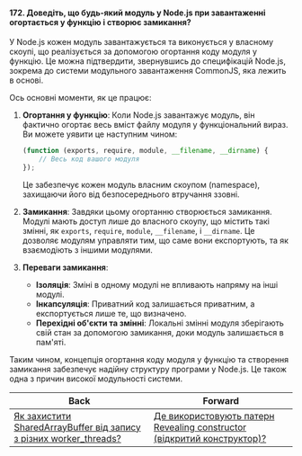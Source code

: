 #### 172. Доведіть, що будь-який модуль у Node.js при завантаженні огортається у функцію і створює замикання?

У Node.js кожен модуль завантажується та виконується у власному скоупі, що реалізується за допомогою огортання коду модуля у функцію. Це можна підтвердити, звернувшись до специфікацій Node.js, зокрема до системи модульного завантаження CommonJS, яка лежить в основі.

Ось основні моменти, як це працює:

1. **Огортання у функцію**: 
   Коли Node.js завантажує модуль, він фактично огортає весь вміст файлу модуля у функціональний вираз. Ви можете уявити це наступним чином:

   ```javascript
   (function (exports, require, module, __filename, __dirname) {
       // Весь код вашого модуля
   });
   ```

   Це забезпечує кожен модуль власним скоупом (namespace), захищаючи його від безпосереднього втручання ззовні.

2. **Замикання**:
   Завдяки цьому огортанню створюється замикання. Модулі мають доступ лише до власного скоупу, що містить такі змінні, як `exports`, `require`, `module`, `__filename`, і `__dirname`. Це дозволяє модулям управляти тим, що саме вони експортують, та як взаємодіють з іншими модулями.

3. **Переваги замикання**:
   - **Ізоляція**: Зміні в одному модулі не впливають напряму на інші модулі.
   - **Інкапсуляція**: Приватний код залишається приватним, а експортується лише те, що визначено.
   - **Перехідні об'єкти та змінні**: Локальні змінні модуля зберігають свій стан за допомогою замикання, доки модуль залишається в пам'яті.

Таким чином, концепція огортання коду модуля у функцію та створення замикання забезпечує надійну структуру програми у Node.js. Це також одна з причин високої модульності системи.

| Back | Forward |
|---|---|
| [Як захистити SharedArrayBuffer від запису з різних worker_threads?](/ua/strong-middle/questions-for-a-systems-programmer/whats-the-best-way-to-protect-a-sharedarraybuffer-from-being-written-from-different-worker-threads.md)  | [Де використовують патерн Revealing constructor (відкритий конструктор)?](/ua/strong-middle/questions-for-a-systems-programmer/what-is-the-use-case-for-the-revealing-constructor-pattern.md) |